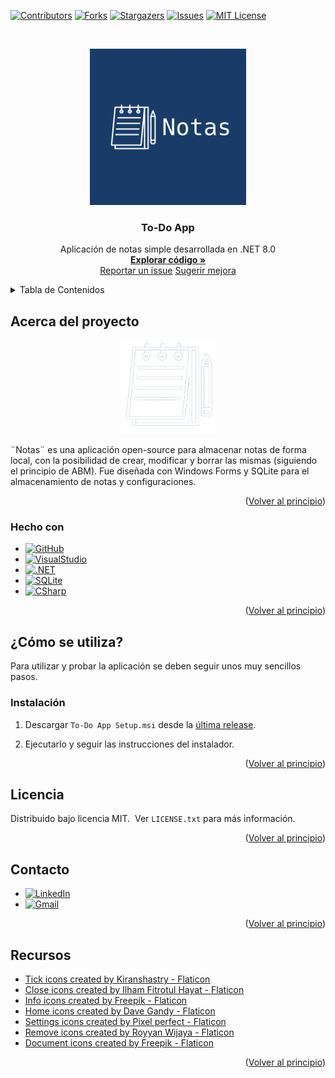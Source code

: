 <a name="readme-top"></a>
[![Contributors][contributors-shield]][contributors-url]
[![Forks][forks-shield]][forks-url]
[![Stargazers][stars-shield]][stars-url]
[![Issues][issues-shield]][issues-url]
[![MIT License][license-shield]][license-url]



<!-- LOGO -->
<br />
<div style="text-align: center;">
  <a href="https://github.com/rafajaime/to-do-app">
    <p align="center">
  <img src="https://github.com/rafajaime/to-do-app/blob/main/imagenes/Notas.png?raw=true" alt="Logo" width="250" height="250">
    </p>
  </a>

<h3 align="center">To-Do App</h3>

  <p align="center">
    Aplicación de notas simple desarrollada en .NET 8.0
    <br />
    <a href="https://github.com/rafajaime/to-do-app/tree/main/To-Do%20App"><strong>Explorar código »</strong></a>
    <br />
    <a href="https://github.com/rafajaime/to-do-app/issues/new?labels=bug&template=bug-report---.md">Reportar un issue</a>
    <a href="https://github.com/rafajaime/to-do-app/issues/new?labels=enhancement&template=feature-request---.md">Sugerir mejora</a>
	<br />
  </p>
</div>



<!-- TDC -->
<details>
  <summary>Tabla de Contenidos</summary>
  <ol>
    <li>
      <a href="#Acerca%20del%20proyecto">Acerca del proyecto</a>
      <ul>
        <li><a href="#Hecho con">Hecho con</a></li>
      </ul>
    </li>
    <li>
      <a href="#¿Cómo se utiliza?">¿Cómo se utiliza?</a>
      <ul>
        <li><a href="#Instalación">Instalación</a></li>
      </ul>
    </li>
    <li><a href="#Licencia">Licencia</a></li>
    <li><a href="#Contacto">Contacto</a></li>
    <li><a href="#Recursos">Recursos</a></li>
  </ol>
</details>



<!-- ABOUT -->
## Acerca del proyecto

<div style="text-align: center;">
      <p align="center">
  <img src="https://github.com/rafajaime/to-do-app/blob/main/imagenes/notas_intro1.png?raw=true" width="150" height="150" />
    </p>
<div/>

<div style= "text-align:left;">
¨Notas¨ es una aplicación open-source para almacenar notas de forma local, con la posibilidad de crear, modificar y borrar las mismas (siguiendo el principio de ABM).
Fue diseñada con Windows Forms y SQLite para el almacenamiento de notas y configuraciones.
<p align="right">(<a href="#readme-top">Volver al principio</a>)</p>



### Hecho con

* [![GitHub][github-shield]][github-url]
* [![VisualStudio][visualstudio-shield]][visualstudio-url]
* [![.NET][.net-shield]][.net-url]
* [![SQLite][sqlite-shield]][sqlite-url]
* [![CSharp][csharp-shield]][csharp-url]

<p align="right">(<a href="#readme-top">Volver al principio</a>)</p>



<!-- USAGE -->
## ¿Cómo se utiliza?
Para utilizar y probar la aplicación se deben seguir unos muy sencillos pasos.
### Instalación

1. Descargar `To-Do App Setup.msi` desde la [última release](https://github.com/rafajaime/to-do-app/releases/latest).

2. Ejecutarlo y seguir las instrucciones del instalador.

<p align="right">(<a href="#readme-top">Volver al principio</a>)</p>

<!-- LICENCE -->
## Licencia

Distribuido bajo licencia MIT. &nbsp;Ver `LICENSE.txt` para más información.

<p align="right">(<a href="#readme-top">Volver al principio</a>)</p>



<!-- CONTACT -->
## Contacto

* [![LinkedIn][linkedin-shield]][linkedin-url]
* [![Gmail][gmail-shield]][gmail-url]

<p align="right">(<a href="#readme-top">Volver al principio</a>)</p>


<!-- RESOURCES -->
## Recursos

* <a href="https://www.flaticon.com/free-icons/tick" title="tick icons">Tick icons created by Kiranshastry - Flaticon</a>
* []()<a href="https://www.flaticon.com/free-icons/close" title="close icons">Close icons created by Ilham Fitrotul Hayat - Flaticon</a>
* []()<a href="https://www.flaticon.com/free-icons/info" title="info icons">Info icons created by Freepik - Flaticon</a>
* []()<a href="https://www.flaticon.com/free-icons/home" title="home icons">Home icons created by Dave Gandy - Flaticon</a>
* []()<a href="https://www.flaticon.com/free-icons/settings" title="settings icons">Settings icons created by Pixel perfect - Flaticon</a>
* []()<a href="https://www.flaticon.com/free-icons/remove" title="remove icons">Remove icons created by Royyan Wijaya - Flaticon</a>
* []()<a href="https://www.flaticon.com/free-icons/document" title="document icons">Document icons created by Freepik - Flaticon</a>


<p align="right">(<a href="#readme-top">Volver al principio</a>)</p>
</div>
<!-- MARKDOWN BADGES -->
<!-- https://github.com/Ileriayo/markdown-badges -->


[contributors-shield]: https://img.shields.io/github/contributors/rafajaime/to-do-app.svg?style=for-the-badge
[contributors-url]: https://github.com/rafajaime/to-do-app/graphs/contributors
[forks-shield]: https://img.shields.io/github/forks/rafajaime/to-do-app.svg?style=for-the-badge
[forks-url]: https://github.com/rafajaime/to-do-app/network/members
[stars-shield]: https://img.shields.io/github/stars/rafajaime/to-do-app.svg?style=for-the-badge
[stars-url]: https://github.com/rafajaime/to-do-app/stargazers
[issues-shield]: https://img.shields.io/github/issues/rafajaime/to-do-app.svg?style=for-the-badge
[issues-url]: https://github.com/rafajaime/to-do-app/issues
[license-shield]: https://img.shields.io/github/license/rafajaime/to-do-app.svg?style=for-the-badge
[license-url]: https://github.com/rafajaime/to-do-app/blob/master/LICENSE.txt
[linkedin-shield]: https://img.shields.io/badge/-LinkedIn-black.svg?style=for-the-badge&logo=linkedin&colorB=555
[linkedin-url]: https://linkedin.com/in/rafael-jaime
[gmail-shield]: https://img.shields.io/badge/Gmail-D14836?style=for-the-badge&logo=gmail&logoColor=white
[gmail-url]: mailto:jaimerafael.pp@gmail.com


[github-url]: https://github.com/
[github-shield]: https://img.shields.io/badge/github-%23121011.svg?style=for-the-badge&logo=github&logoColor=white
[visualstudio-url]: https://visualstudio.microsoft.com/es/
[visualstudio-shield]: https://img.shields.io/badge/Visual%20Studio-5C2D91.svg?style=for-the-badge&logo=visual-studio&logoColor=white
[.net-url]: https://dotnet.microsoft.com/es-es/learn/dotnet/what-is-dotnet
[.net-shield]: https://img.shields.io/badge/.NET-5C2D91?style=for-the-badge&logo=.net&logoColor=white
[sqlite-url]: https://www.sqlite.org/
[sqlite-shield]: https://img.shields.io/badge/sqlite-%2307405e.svg?style=for-the-badge&logo=sqlite&logoColor=white
[csharp-url]: https://es.wikipedia.org/wiki/C_Sharp
[csharp-shield]: https://img.shields.io/badge/c%23-%23239120.svg?style=for-the-badge&logo=csharp&logoColor=white

